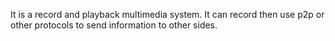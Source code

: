 It is a record and playback multimedia system.
It can record then use p2p or other protocols to send information to other sides.